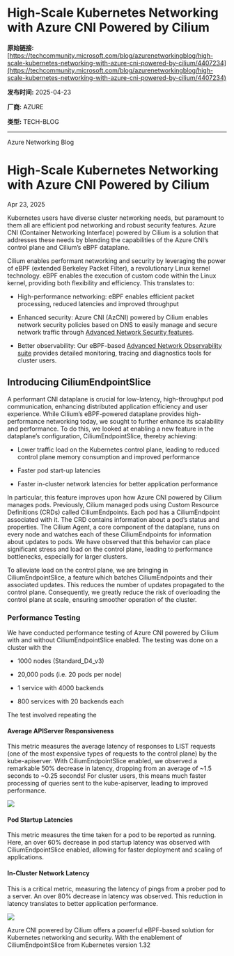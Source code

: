 # High-Scale Kubernetes Networking with Azure CNI Powered by Cilium

**原始链接:** [https://techcommunity.microsoft.com/blog/azurenetworkingblog/high-scale-kubernetes-networking-with-azure-cni-powered-by-cilium/4407234](https://techcommunity.microsoft.com/blog/azurenetworkingblog/high-scale-kubernetes-networking-with-azure-cni-powered-by-cilium/4407234)

**发布时间:** 2025-04-23

**厂商:** AZURE

**类型:** TECH-BLOG

---
Azure Networking Blog 

# High-Scale Kubernetes Networking with Azure CNI Powered by Cilium

Apr 23, 2025

Kubernetes users have diverse cluster networking needs, but paramount to them all are efficient pod networking and robust security features. Azure CNI (Container Networking Interface) powered by Cilium is a solution that addresses these needs by blending the capabilities of the Azure CNI’s control plane and Cilium’s eBPF dataplane.

Cilium enables performant networking and security by leveraging the power of eBPF (extended Berkeley Packet Filter), a revolutionary Linux kernel technology. eBPF enables the execution of custom code within the Linux kernel, providing both flexibility and efficiency. This translates to:

  * High-performance networking: eBPF enables efficient packet processing, reduced latencies and improved throughput

  * Enhanced security: Azure CNI (AzCNI) powered by Cilium enables network security policies based on DNS to easily manage and secure network traffic through [Advanced Network Security features](<https://learn.microsoft.com/en-us/azure/aks/how-to-apply-fqdn-filtering-policies?tabs=cilium>).

  * Better observability: Our eBPF-based [Advanced Network Observability suite](<https://learn.microsoft.com/en-us/azure/aks/container-network-observability-how-to?tabs=cilium>) provides detailed monitoring, tracing and diagnostics tools for cluster users.

## Introducing CiliumEndpointSlice

A performant CNI dataplane is crucial for low-latency, high-throughput pod communication, enhancing distributed application efficiency and user experience. While Cilium’s eBPF-powered dataplane provides high-performance networking today, we sought to further enhance its scalability and performance. To do this, we looked at enabling a new feature in the dataplane’s configuration, CiliumEndpointSlice, thereby achieving:

  * Lower traffic load on the Kubernetes control plane, leading to reduced control plane memory consumption and improved performance

  * Faster pod start-up latencies

  * Faster in-cluster network latencies for better application performance

In particular, this feature improves upon how Azure CNI powered by Cilium manages pods. Previously, Cilium managed pods using Custom Resource Definitions (CRDs) called CiliumEndpoints. Each pod has a CiliumEndpoint associated with it. The CRD contains information about a pod’s status and properties. The Cilium Agent, a core component of the dataplane, runs on every node and watches each of these CiliumEndpoints for information about updates to pods. We have observed that this behavior can place significant stress and load on the control plane, leading to performance bottlenecks, especially for larger clusters.

To alleviate load on the control plane, we are bringing in CiliumEndpointSlice, a feature which batches CiliumEndpoints and their associated updates. This reduces the number of updates propagated to the control plane. Consequently, we greatly reduce the risk of overloading the control plane at scale, ensuring smoother operation of the cluster.

### Performance Testing

We have conducted performance testing of Azure CNI powered by Cilium with and without CiliumEndpointSlice enabled. The testing was done on a cluster with the 
  * 1000 nodes (Standard_D4_v3)

  * 20,000 pods (i.e. 20 pods per node)

  * 1 service with 4000 backends

  * 800 services with 20 backends each

The test involved repeating the 
#### Average APIServer Responsiveness

This metric measures the average latency of responses to LIST requests (one of the most expensive types of requests to the control plane) by the kube-apiserver. With CiliumEndpointSlice enabled, we observed a remarkable 50% decrease in latency, dropping from an average of ~1.5 seconds to ~0.25 seconds! For cluster users, this means much faster processing of queries sent to the kube-apiserver, leading to improved performance.

![](https://techcommunity.microsoft.com/t5/s/gxcuf89792/images/bS00NDA3MjM0LTJTWnZSRA?image-dimensions=750x750&revision=1)

#### Pod Startup Latencies

This metric measures the time taken for a pod to be reported as running. Here, an over 60% decrease in pod startup latency was observed with CiliumEndpointSlice enabled, allowing for faster deployment and scaling of applications.

#### In-Cluster Network Latency

This is a critical metric, measuring the latency of pings from a prober pod to a server. An over 80% decrease in latency was observed. This reduction in latency translates to better application performance.

![](https://techcommunity.microsoft.com/t5/s/gxcuf89792/images/bS00NDA3MjM0LUdOVGhvNg?image-dimensions=750x750&revision=1)

Azure CNI powered by Cilium offers a powerful eBPF-based solution for Kubernetes networking and security. With the enablement of CiliumEndpointSlice from Kubernetes version 1.32